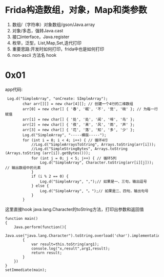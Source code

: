 # Frida构造数组，对象，Map和类参数
1. 数组/（字符串）对象数组/gson/Java.array
2. 对象/多态，强转Java.cast
3. 接口interface，Java.register
4. 枚举，泛型，List,Map,Set,迭代打印
5. 重要思路:开发时如何打印，frida中也是如何打印
6. non-ascii 方法名 hook

# 0x01 
app代码:  
```
 Log.d("SimpleArray", "onCreate: SImpleArray");
        char arr[][] = new char[4][]; // 创建一个4行的二维数组
        arr[0] = new char[] { '春', '眠', '不', '觉', '晓' }; // 为每一行赋值
        arr[1] = new char[] { '处', '处', '闻', '啼', '鸟' };
        arr[2] = new char[] { '夜', '来', '风', '雨', '声' };
        arr[3] = new char[] { '花', '落', '知', '多', '少' };
        Log.d("SimpleArray", "-----横版-----");
        for (int i = 0; i < 4; i++) { // 循环4行
            //Log.d("SimpleArraysToString", Arrays.toString(arr[i]));
            //Log.d("SimpleStringBytes", Arrays.toString (Arrays.toString (arr[i]).getBytes()));
            for (int j = 0; j < 5; j++) { // 循环5列
                Log.d("SimpleArray", Character.toString(arr[i][j])); // 输出数组中的元素
            }
            if (i % 2 == 0) {
                Log.d("SimpleArray", ",");// 如果是一、三句，输出逗号
            } else {
                Log.d("SimpleArray", "。");// 如果是二、四句，输出句号
            }
        }
```
这里直接hook java.lang.Character的toString方法，打印出参数和返回值
```
function main()
{
    Java.perform(function(){
        Java.use("java.lang.Character").toString.overload('char').implementation=function(arg1)
        {
            var result=this.toString(arg1);
            console.log("x,result",arg1,result);
            return result;
        }
    })
}
setImmediate(main);
```
